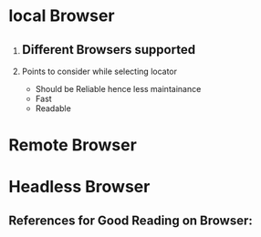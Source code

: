 # local Browser
1. Different Browsers supported
   - 
   
2. Points to consider while selecting locator
	- Should be Reliable hence less maintainance
	- Fast
	- Readable	

# Remote Browser

# Headless Browser
	
References for Good Reading on Browser:		
 - 
 